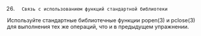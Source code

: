 26.       Связь с использованием функций стандартной библиотеки
Используйте стандартные библиотечные функции popen(3) и pclose(3) для выполнения тех же операций, что и в предыдущем упражнении.
